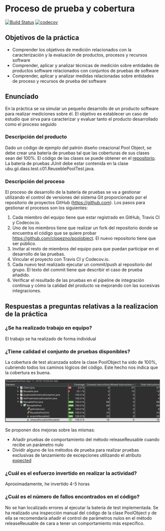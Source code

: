 # Proceso de prueba y cobertura
[![Build Status](https://travis-ci.org/lfx1001/poolobject.svg?branch=master)](https://travis-ci.org/lfx1001/poolobject)
[![codecov](https://codecov.io/gh/lfx1001/poolobject/branch/master/graph/badge.svg)](https://codecov.io/gh/lfx1001/poolobject)
## Objetivos de la práctica
* Comprender los objetivos de medición relacionados con la caracterización y la evaluación de
productos, procesos y recursos software
* Comprender, aplicar y analizar técnicas de medición sobre entidades de productos software
relacionados con conjuntos de pruebas de software
* Comprender, aplicar y analizar medidas relacionadas sobre entidades de proceso y recursos de
prueba del software

## Enunciado
En la práctica se va simular un pequeño desarrollo de un producto software para realizar mediciones sobre él.
El objetivo es establecer un caso de estudio que sirva para caracterizar y evaluar tanto el producto
desarrollado como el proceso seguido
### Descripción del producto
Dado un código de ejemplo del patrón diseño creacional Pool Object, se debe crear una batería de pruebas tal
que las coberturas de sus clases sean del 100%. El código de las clases se puede obtener en el 
[repositorio](https://github.com/clopezno/poolobject).
La batería de pruebas JUnit debe estar contenida en la clase
ubu.gii.dass.test.c01.ReuseblePoolTest.java.
### Descripción del proceso
El proceso de desarrollo de la batería de pruebas se va a gestionar utilizando el control de versiones del
sistema Git proporcionado por el repositorio de proyectos GitHub (https://github.com).
Los pasos para gestionar el procesos son los siguientes:
1. Cada miembro del equipo tiene que estar registrado en GitHub, Travis CI y Codecov.io.
2. Uno de los miembros tiene que realizar un fork del repositorio donde se encuentra el código que se
quiere probar https://github.com/clopezno/poolobject. El nuevo repositorio tiene que ser público.
3. Invitar al resto de miembros del equipo para que puedan participar en el desarrollo de las pruebas.
4. Vincular el proyecto con Travis CI y Codecov.io.
5. Cada nuevo test realizado ejecutar un commit/push al repositorio del grupo. El texto del commit tiene
que describir el caso de prueba añadido.
6. Verificar el resultado de las pruebas en el pipeline de integración continua y cómo la calidad del
producto va mejorando con las sucesivas integraciones.

## Respuestas a preguntas relativas a la realizacion de la práctica

### ¿Se ha realizado trabajo en equipo?

El trabajo se ha realizado de forma individual

### ¿Tiene calidad el conjunto de pruebas disponibles?

La cobertura de test alcanzada sobre la clase PoolObject ha sido de 100%, cubriendo 
todos los caminos lógicos del código. Este hecho nos indica que la cobertura es buena.

![Cobertura Final](/images/3_releaseReusableTest.png)

Se proponen dos mejoras sobre las mismas:
* Añadir pruebas de comportamiento del método releaseReusable cuando recibe un parámetro nulo
* Dividir alguno de los métodos de prueba para realizar pruebas exclusivas de lanzamiento
de excepciones utilizando el atributo [expected](https://junit.org/junit4/faq.html#atests_7)  

### ¿Cuál es el esfuerzo invertido en realizar la actividad?

Aproximadamente, he invertido 4-5 horas

### ¿Cuál es el número de fallos encontrados en el código?

No se han localizado errores al ejecutar la batería de test implementada.
Se ha realizado una inspección manual del código de la clase PoolObject y
de ella se recomendaría añadir el control de parámetros nulos en el método 
releaseReusable de cara a tener un comportamiento más específico.
 
